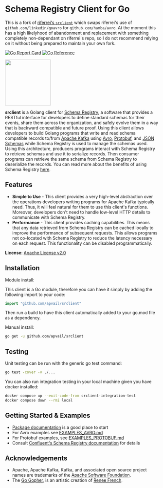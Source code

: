 # Schema Registry Client for Go

This is a fork of [riferrei's `srclient`](https://github.com/riferrei/srclient) which swaps riferrei's use of `github.com/linkedin/goavro` for `github.com/hamba/avro`. At the moment this has a high likelyhood of abandonment and replacement with something completely non-dependant on riferrei's repo, so I do not recommend relying on it without being prepared to maintain your own fork.

 [![Go Report Card](https://goreportcard.com/badge/github.com/apvail/srclient)](https://goreportcard.com/report/github.com/apvail/srclient) [![Go Reference](https://pkg.go.dev/badge/github.com/apvail/srclient.svg)](https://pkg.go.dev/github.com/apvail/srclient)

<img src="https://github.com/apvail/srclient/raw/master/images/Gopher_Dropping_Mic.png" width="150" height="150">

**srclient** is a Golang client for [Schema Registry](https://www.confluent.io/confluent-schema-registry/), a software that provides a RESTful interface for developers to define standard schemas for their events, share them across the organization, and safely evolve them in a way that is backward compatible and future proof.
Using this client allows developers to build Golang programs that write and read schema compatible records to/from [Apache Kafka](https://kafka.apache.org/) using [Avro](https://avro.apache.org/), [Protobuf](https://developers.google.com/protocol-buffers), and [JSON Schemas](https://json-schema.org) while Schema Registry is used to manage the schemas used.
Using this architecture, producers programs interact with Schema Registry to retrieve schemas and use it to serialize records. Then consumer programs can retrieve the same schema from Schema Registry to deserialize the records.
You can read more about the benefits of using Schema Registry [here](https://www.confluent.io/blog/schemas-contracts-compatibility).

## Features

* **Simple to Use** - This client provides a very high-level abstraction over the operations developers writing programs for Apache Kafka typically need.
Thus, it will feel natural for them to use this client's functions.
Moreover, developers don't need to handle low-level HTTP details to communicate with Schema Registry.
* **Performance** - This client provides caching capabilities.
This means that any data retrieved from Schema Registry can be cached locally to improve the performance of subsequent requests.
This allows programs not co-located with Schema Registry to reduce the latency necessary on each request.
This functionality can be disabled programmatically.

**License**: [Apache License v2.0](http://www.apache.org/licenses/LICENSE-2.0)

## Installation

Module install:

This client is a Go module, therefore you can have it simply by adding the following import to your code:

```go
import "github.com/apvail/srclient"
```

Then run a build to have this client automatically added to your go.mod file as a dependency.

Manual install:

```bash
go get -u github.com/apvail/srclient
```

## Testing

Unit testing can be run with the generic go test command:

```bash
go test -cover -v ./...
```

You can also run integration testing in your local machine given you have docker installed:

```bash
docker compose up --exit-code-from srclient-integration-test
docker compose down --rmi local
```

## Getting Started & Examples

* [Package documentation](https://pkg.go.dev/github.com/apvail/srclient) is a good place to start
* For Avro examples see [EXAMPLES_AVRO.md](EXAMPLES_AVRO.md)
* For Protobuf examples, see [EXAMPLES_PROTOBUF.md](EXAMPLES_PROTOBUF.md)
* Consult [Confluent's Schema Registry documentation](https://docs.confluent.io/platform/current/schema-registry/index.html) for details


## Acknowledgements
* Apache, Apache Kafka, Kafka, and associated open source project names are trademarks of the [Apache Software Foundation](https://www.apache.org/).
* The [Go Gopher](https://blog.golang.org/gopher), is an artistic creation of [Renee French](http://reneefrench.blogspot.com/).
